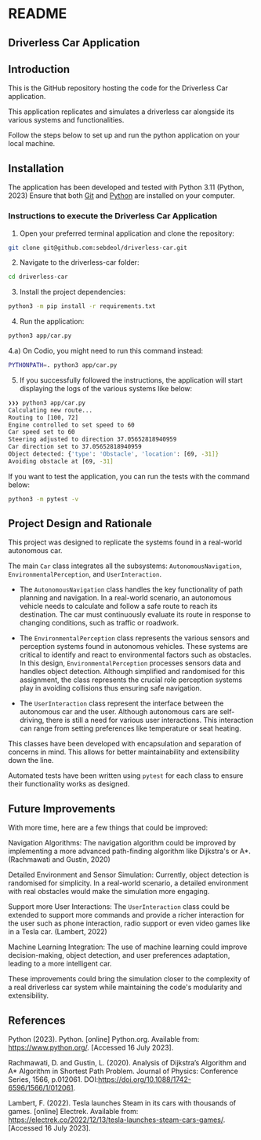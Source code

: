 # README

## Driverless Car Application

## Introduction

This is the GitHub repository hosting the code for the Driverless Car application.

This application replicates and simulates a driverless car alongside its various systems and functionalities.

Follow the steps below to set up and run the python application on your local machine.

## Installation

The application has been developed and tested with Python 3.11 (Python, 2023)
Ensure that both [Git](https://git-scm.com/downloads) and [Python](https://www.python.org/downloads/) are installed on your computer.

### Instructions to execute the Driverless Car Application

1) Open your preferred terminal application and clone the repository:

```bash
git clone git@github.com:sebdeol/driverless-car.git
```

2) Navigate to the driverless-car folder:

```bash
cd driverless-car
```

3) Install the project dependencies:
```bash
python3 -m pip install -r requirements.txt
```

4) Run the application:
```bash
python3 app/car.py
```

4.a) On Codio, you might need to run this command instead:
```bash
PYTHONPATH=. python3 app/car.py
```

5) If you successfully followed the instructions, the application will start displaying the logs of the various systems like below:

```bash
❯❯❯ python3 app/car.py
Calculating new route...
Routing to [100, 72]
Engine controlled to set speed to 60
Car speed set to 60
Steering adjusted to direction 37.05652818940959
Car direction set to 37.05652818940959
Object detected: {'type': 'Obstacle', 'location': [69, -31]}
Avoiding obstacle at [69, -31]
```


If you want to test the application, you can run the tests with the command below:

```bash
python3 -m pytest -v
```

## Project Design and Rationale

This project was designed to replicate the systems found in a real-world autonomous car.

The main `Car` class integrates all the subsystems: `AutonomousNavigation`, `EnvironmentalPerception`, and `UserInteraction`.

- The `AutonomousNavigation` class handles the key functionality of path planning and navigation. In a real-world scenario, an autonomous vehicle needs to calculate and follow a safe route to reach its destination. The car must continuously evaluate its route in response to changing conditions, such as traffic or roadwork.

- The `EnvironmentalPerception` class represents the various sensors and perception systems found in autonomous vehicles. These systems are critical to identify and react to environmental factors such as obstacles. In this design, `EnvironmentalPerception` processes sensors data and handles object detection. Although simplified and randomised for this assignment, the class represents the crucial role perception systems play in avoiding collisions thus ensuring safe navigation.

- The `UserInteraction` class represent the interface between the autonomous car and the user. Although autonomous cars are self-driving, there is still a need for various user interactions. This interaction can range from setting preferences like temperature or seat heating.

This classes have been developed with encapsulation and separation of concerns in mind. This allows for better maintainability and extensibility down the line.

Automated tests have been written using `pytest` for each class to ensure their functionality works as designed.

## Future Improvements

With more time, here are a few things that could be improved:

Navigation Algorithms: The navigation algorithm could be improved by implementing a more advanced path-finding algorithm like Dijkstra's or A*. (Rachmawati and Gustin, 2020)

Detailed Environment and Sensor Simulation: Currently, object detection is randomised for simplicity. In a real-world scenario, a detailed environment with real obstacles would make the simulation more engaging.

Support more User Interactions: The `UserInteraction` class could be extended to support more commands and provide a richer interaction for the user such as phone interaction, radio support or even video games like in a Tesla car. (Lambert, 2022)

Machine Learning Integration: The use of machine learning could improve decision-making, object detection, and user preferences adaptation, leading to a more intelligent car.

These improvements could bring the simulation closer to the complexity of a real driverless car system while maintaining the code's modularity and extensibility.

## References

Python (2023). Python. [online] Python.org. Available from: https://www.python.org/. [Accessed 16 July 2023].

Rachmawati, D. and Gustin, L. (2020). Analysis of Dijkstra’s Algorithm and A* Algorithm in Shortest Path Problem.
Journal of Physics: Conference Series, 1566, p.012061. DOI:https://doi.org/10.1088/1742-6596/1566/1/012061.

Lambert, F. (2022). Tesla launches Steam in its cars with thousands of games. [online] Electrek.
Available from: https://electrek.co/2022/12/13/tesla-launches-steam-cars-games/. [Accessed 16 July 2023].

